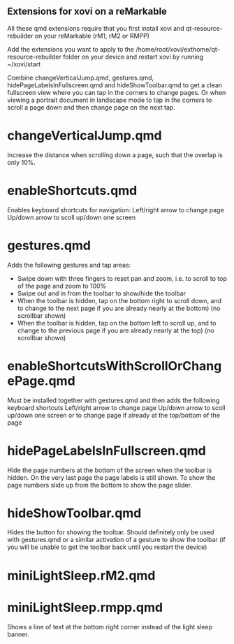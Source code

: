 ## Extensions for xovi on a reMarkable

All these qmd extensions require that you first install xovi and qt-resource-rebuilder on your reMarkable (rM1, rM2 or RMPP)

Add the extensions you want to apply to the /home/root/xovi/exthome/qt-resource-rebuilder folder on your device and restart xovi by running ~/xovi/start

Combine changeVerticalJump.qmd, gestures.qmd, hidePageLabelsInFullscreen.qmd and hideShowToolbar.qmd to get a clean fullscreen view where you can tap in the corners to change pages. Or when viewing a portrait document in landscape mode to tap in the corners to scroll a page down and then change page on the next tap.

# changeVerticalJump.qmd
Increase the distance when scrolling down a page, such that the overlap is only 10%.

# enableShortcuts.qmd
Enables keyboard shortcuts for navigation:
Left/right arrow to change page
Up/down arrow to scoll up/down one screen

# gestures.qmd
Adds the following gestures and tap areas:
- Swipe down with three fingers to reset pan and zoom, i.e. to scroll to top of the page and zoom to 100%
- Swipe out and in from the toolbar to show/hide the toolbar
- When the toolbar is hidden, tap on the bottom right to scroll down, and to change to the next page if you are already nearly at the bottom) (no scrollbar shown)
- When the toolbar is hidden, tap on the bottom left to scroll up, and to change to the previous page if you are already nearly at the top) (no scrollbar shown)

# enableShortcutsWithScrollOrChangePage.qmd
Must be installed together with gestures.qmd and then adds the following keyboard shortcuts
Left/right arrow to change page
Up/down arrow to scoll up/down one screen or to change page if already at the top/bottom of the page

# hidePageLabelsInFullscreen.qmd
Hide the page numbers at the bottom of the screen when the toolbar is hidden. On the very last page the page labels is still shown. To show the page numbers slide up from the bottom to show the page slider.

# hideShowToolbar.qmd
Hides the button for showing the toolbar. Should definitely only be used with gestures.qmd or a similar activation of a gesture to show the toolbar (if you will be unable to get the toolbar back until you restart the device)

# miniLightSleep.rM2.qmd
# miniLightSleep.rmpp.qmd
Shows a line of text at the bottom right corner instead of the light sleep banner. 